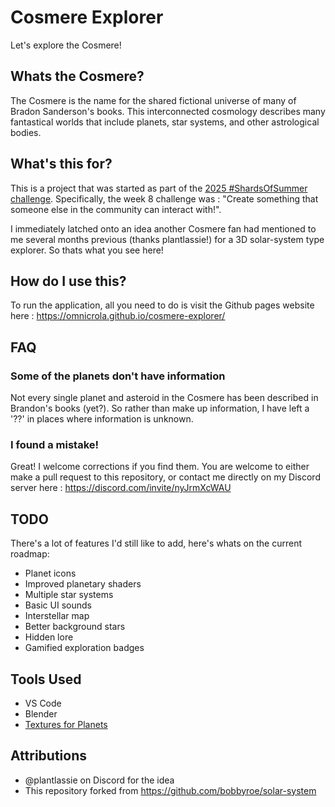 # Cosmere Explorer
Let's explore the Cosmere!

## Whats the Cosmere?
The Cosmere is the name for the shared fictional universe of many of Bradon Sanderson's books. This interconnected cosmology describes many fantastical worlds that include planets, star systems, and other astrological bodies.

## What's this for?
This is a project that was started as part of the [2025 #ShardsOfSummer challenge](https://www.youtube.com/watch?v=QCbBsg0Kj3I). Specifically, the week 8 challenge was : "Create something that someone else in the community can interact with!".

I immediately latched onto an idea another Cosmere fan had mentioned to me several months previous (thanks plantlassie!) for a 3D solar-system type explorer. So thats what you see here!

## How do I use this?
To run the application, all you need to do is visit the Github pages website here : https://omnicrola.github.io/cosmere-explorer/

## FAQ
### Some of the planets don't have information
Not every single planet and asteroid in the Cosmere has been described in Brandon's books (yet?). So rather than make up information, I have left a '??' in places where information is unknown.

### I found a mistake!
Great! I welcome corrections if you find them. You are welcome to either make a pull request to this repository, or contact me directly on my Discord server here : https://discord.com/invite/nyJrmXcWAU

## TODO
There's a lot of features I'd still like to add, here's whats on the current roadmap:

* Planet icons
* Improved planetary shaders
* Multiple star systems
* Basic UI sounds
* Interstellar map
* Better background stars
* Hidden lore
* Gamified exploration badges

## Tools Used
* VS Code
* Blender
* [Textures for Planets](https://www.texturesforplanets.com/)

## Attributions
* @plantlassie on Discord for the idea
* This repository forked from https://github.com/bobbyroe/solar-system